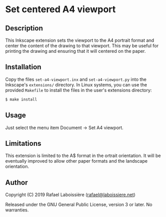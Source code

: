 # Set centered A4 viewport

## Description

This Inkscape extension sets the viewport to the A4 portrait format and
center the content of the drawing to that viewport.  This may be useful for
printing the drawing and ensuring that it will centered on the paper.

## Installation

Copy the files `set-a4-viewport.inx` and `set-a4-viewport.py` into the
Inkscape's `extensions/` directory.  In Linux systems, you can use the
provided `Makefile` to install the files in the user's extensions
directory:

```sh
$ make install
```

## Usage

Just select the menu item Document → Set A4 viewport.

## Limitations

This extension is limited to the A$ format in the ortrait orientation.  It
will be eventually improved to allow other paper formats and the landscape
orientation.

## Author

Copyright (C) 2019  Rafael Laboissière (<rafael@laboissiere.net>)

Released under the GNU General Public License, version 3 or later.  No warranties.
